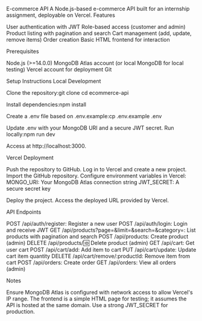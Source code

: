 E-commerce API
A Node.js-based e-commerce API built for an internship assignment, deployable on Vercel.
Features

User authentication with JWT
Role-based access (customer and admin)
Product listing with pagination and search
Cart management (add, update, remove items)
Order creation
Basic HTML frontend for interaction

Prerequisites

Node.js (>=14.0.0)
MongoDB Atlas account (or local MongoDB for local testing)
Vercel account for deployment
Git

Setup Instructions
Local Development

Clone the repository:git clone <repository-url>
cd ecommerce-api


Install dependencies:npm install


Create a .env file based on .env.example:cp .env.example .env

Update .env with your MongoDB URI and a secure JWT secret.
Run locally:npm run dev


Access at http://localhost:3000.

Vercel Deployment

Push the repository to GitHub.
Log in to Vercel and create a new project.
Import the GitHub repository.
Configure environment variables in Vercel:
MONGO_URI: Your MongoDB Atlas connection string
JWT_SECRET: A secure secret key


Deploy the project.
Access the deployed URL provided by Vercel.

API Endpoints

POST /api/auth/register: Register a new user
POST /api/auth/login: Login and receive JWT
GET /api/products?page=&limit=&search=&category=: List products with pagination and search
POST /api/products: Create product (admin)
DELETE /api/products/:id: Delete product (admin)
GET /api/cart: Get user cart
POST /api/cart/add: Add item to cart
PUT /api/cart/update: Update cart item quantity
DELETE /api/cart/remove/:productId: Remove item from cart
POST /api/orders: Create order
GET /api/orders: View all orders (admin)

Notes

Ensure MongoDB Atlas is configured with network access to allow Vercel's IP range.
The frontend is a simple HTML page for testing; it assumes the API is hosted at the same domain.
Use a strong JWT_SECRET for production.

